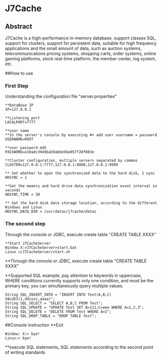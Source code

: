 J7Cache
=======
## Abstract
J7Cache is a high-performance in-memory database, support classes SQL, support for clusters, support for persistent data, suitable for high frequency applications and the small amount of data, such as auction systems, telecommunications pricing systems, shopping carts, order systems, online gaming platforms, stock real-time platform, the member center, log system, etc.



##How to use

### First Step
Understanding the configuration file "server.properties"
```
**DataBase IP
IP=127.0.0.1

**Listening port
LOCALPORT=7777

**user name 
**In the server's console by executing #> add user username = password
USERNAME=ROOT

**user password md5 
PASSWORD=e10adc3949ba59abbe56e057f20f883e

**Cluster configuration, multiple servers separated by commas
CLUSTER=127.0.0.1:7777,127.0.0.1:8888,127.0.0.1:9999

** Set whether to open the synchronized data to the hard disk, 1 sync 
HDSYNC = 1 

**Set the memory and hard drive data synchronization event interval in seconds 
HDSYNC_TIME = 30 

** Set the hard disk data storage location, according to the different Windows and Linux
HDSYNC_DATA_DIR = /usr/datas/j7cache/datas
```

### The second step
Through the console or JDBC, execute create table "CREATE TABLE XXXX"
```
**Start J7CacheServer
Window X:>J7CacheServer>start.bat
Linux >/J7CacheServer/start.sh
```

**Through the console or JDBC, execute create table "CREATE TABLE XXXX"

**Supported SQL example, pay attention to keywords in uppercase,
WHERE conditions currently supports only one condition, and must
be the primary key, you can simultaneously query multiple values.

```
String SQL_INSERT_INTO = "INSERT INTO Test(A,B,C)
VALUES(1,ddssss,aaaa)";
String SQL_SELECT = "SELECT A,B,C FROM Test";
String SQL_UPDATE = "UPDATE Test SET B=111,C=eee WHERE A=1,2,3";
String SQL_DELETE = "DELETE FROM Test WHERE A=1";
String SQL_DROP_TABLE = "DROP TABLE Test";
```

##Console instruction
**Exit
```
Window: X:> bye!
Linux:> bye!
```
**execute SQL statements, SQL statements according to the second point of writing standards
